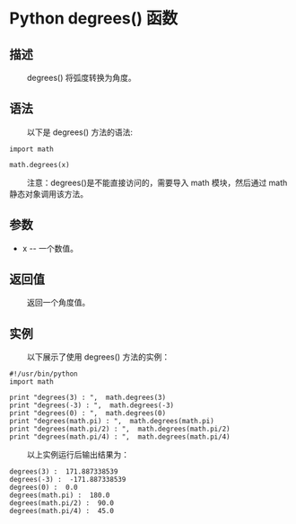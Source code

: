 # Python degrees() 函数
## 描述
&#160;&#160;&#160;&#160;&#160;&#160;&#160;&#160;degrees() 将弧度转换为角度。

## 语法
&#160;&#160;&#160;&#160;&#160;&#160;&#160;&#160;以下是 degrees() 方法的语法:

```
import math

math.degrees(x)
```

&#160;&#160;&#160;&#160;&#160;&#160;&#160;&#160;注意：degrees()是不能直接访问的，需要导入 math 模块，然后通过 math 静态对象调用该方法。

## 参数
- x -- 一个数值。

## 返回值
&#160;&#160;&#160;&#160;&#160;&#160;&#160;&#160;返回一个角度值。

## 实例
&#160;&#160;&#160;&#160;&#160;&#160;&#160;&#160;以下展示了使用 degrees() 方法的实例：

```
#!/usr/bin/python
import math

print "degrees(3) : ",  math.degrees(3)
print "degrees(-3) : ",  math.degrees(-3)
print "degrees(0) : ",  math.degrees(0)
print "degrees(math.pi) : ",  math.degrees(math.pi)
print "degrees(math.pi/2) : ",  math.degrees(math.pi/2)
print "degrees(math.pi/4) : ",  math.degrees(math.pi/4)
```

&#160;&#160;&#160;&#160;&#160;&#160;&#160;&#160;以上实例运行后输出结果为：

```
degrees(3) :  171.887338539
degrees(-3) :  -171.887338539
degrees(0) :  0.0
degrees(math.pi) :  180.0
degrees(math.pi/2) :  90.0
degrees(math.pi/4) :  45.0
```
